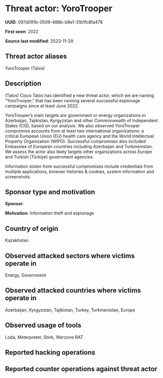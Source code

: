 # Threat actor: YoroTrooper

**UUID**: 097d091b-0509-488b-b8e1-31b1fc8fa478

**First seen**: 2022

**Source last modified**: 2023-11-29

## Threat actor aliases

YoroTrooper (Talos)

## Description

(Talos) Cisco Talos has identified a new threat actor, which we are naming “YoroTrooper,” that has been running several successful espionage campaigns since at least June 2022.

YoroTrooper’s main targets are government or energy organizations in Azerbaijan, Tajikistan, Kyrgyzstan and other Commonwealth of Independent States (CIS), based on our analysis. We also observed YoroTrooper compromise accounts from at least two international organizations: a critical European Union (EU) health care agency and the World Intellectual Property Organization (WIPO). Successful compromises also included Embassies of European countries including Azerbaijan and Turkmenistan. We assess the actor also likely targets other organizations across Europe and Turkish (Türkiye) government agencies.

Information stolen from successful compromises include credentials from multiple applications, browser histories & cookies, system information and screenshots.

## Sponsor type and motivation

**Sponsor**: 

**Motivation**: Information theft and espionage


## Country of origin

Kazakhstan

## Observed attacked sectors where victims operate in

Energy, Government

## Observed attacked countries where victims operate in

Azerbaijan, Kyrgyzstan, Tajikistan, Turkey, Turkmenistan, Europe

## Observed usage of tools

Loda, Meterpreter, Stink, Warzone RAT

## Reported hacking operations



## Reported counter operations against threat actor





